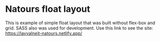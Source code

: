 # Natours float layout

This is example of simple float layout that was built without flex-box and grid. SASS also was used for development.
Use this link to see the site: https://lavvalneit-natours.netlify.app/
